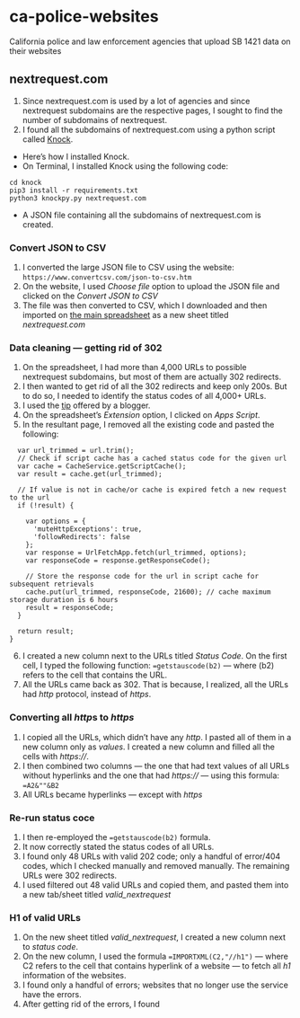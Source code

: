 # ca-police-websites
California police and law enforcement agencies that upload SB 1421 data on their websites


## nextrequest.com

1. Since nextrequest.com is used by a lot of agencies and since nextrequest subdomains are the respective pages, I sought to find the number of subdomains of nextrequest.
2. I found all the subdomains of nextrequest.com using a python script called [Knock](https://github.com/guelfoweb/knock).
  - Here’s how I installed Knock.
  - On Terminal, I installed Knock using the following code:
 ```git clone https://github.com/guelfoweb/knock.git
cd knock
pip3 install -r requirements.txt
python3 knockpy.py nextrequest.com 
```
  - A JSON file containing all the subdomains of nextrequest.com is created. 
  
### Convert JSON to CSV

1. I converted the large JSON file to CSV using the website: `https://www.convertcsv.com/json-to-csv.htm`
2. On the website, I used *Choose file* option to upload the JSON file and clicked on the *Convert JSON to CSV* 
3. The file was then converted to CSV, which I downloaded and then imported on [the main spreadsheet](https://docs.google.com/spreadsheets/d/1Et7lItppQ--FQt5r9kbKC82Y9pRjUzbXeD-0_v2nPgQ/edit#gid=783125507) as a new sheet titled *nextrequest.com*

### Data cleaning — getting rid of 302

1. On the spreadsheet, I had more than 4,000 URLs to possible nextrequest subdomains, but most of them are actually 302 redirects. 
2. I then wanted to get rid of all the 302 redirects and keep only 200s. But to do so, I needed to identify the status codes of all 4,000+ URLs.
3. I used the [tip](https://banhawy.medium.com/how-to-use-google-spreadsheets-to-check-for-broken-links-1bb0b35c8525) offered by a blogger.
4. On the spreadsheet’s *Extension* option, I clicked on *Apps Script*.
5. In the resultant page, I removed all the existing code and pasted the following:

```function getStatusCode(url) {
  var url_trimmed = url.trim();
  // Check if script cache has a cached status code for the given url
  var cache = CacheService.getScriptCache();
  var result = cache.get(url_trimmed);
  
  // If value is not in cache/or cache is expired fetch a new request to the url
  if (!result) {

    var options = {
      'muteHttpExceptions': true,
      'followRedirects': false
    };
    var response = UrlFetchApp.fetch(url_trimmed, options);
    var responseCode = response.getResponseCode();

    // Store the response code for the url in script cache for subsequent retrievals
    cache.put(url_trimmed, responseCode, 21600); // cache maximum storage duration is 6 hours
    result = responseCode;
  }

  return result;
}
```
  6. I created a new column next to the URLs titled *Status Code*. On the first cell, I typed the following function: `=getstauscode(b2)` — where (b2) refers to the cell that contains the URL. 
  7. All the URLs came back as 302. That is because, I realized, all the URLs had *http* protocol, instead of *https*.

### Converting all *http*s to *https*

1. I copied all the URLs, which didn’t have any *http*. I pasted all of them in a new column only as *values*. I created a new column and filled all the cells with *https://*.
2. I then combined two columns — the one that had text values of all URLs without hyperlinks and the one that had *https://* — using this formula: `=A2&""&B2`
3. All URLs became hyperlinks — except with *https*


### Re-run status coce

1. I then re-employed the `=getstauscode(b2)` formula.
2. It now correctly stated the status codes of all URLs. 
3. I found only 48 URLs with valid 202 code; only a handful of error/404 codes, which I checked manually and removed manually. The remaining URLs were 302 redirects.
4. I used filtered out 48 valid URLs and copied them, and pasted them into a new tab/sheet titled *valid_nextrequest*

### H1 of valid URLs

1. On the new sheet titled *valid_nextrequest*, I created a new column next to *status code*. 
2. On the new column, I used the formula `=IMPORTXML(C2,"//h1")` — where C2 refers to the cell that contains hyperlink of a website — to fetch all *h1* information of the websites. 
3. I found only a handful of errors; websites that no longer use the service have the errors. 
4. After getting rid of the errors, I found 
